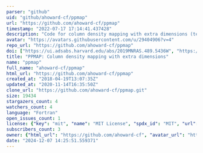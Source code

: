 ```yaml
---
parser: "github"
uid: "github/ahoward-cf/ppmap"
url: "https://github.com/ahoward-cf/ppmap"
timestamp: "2022-07-17 17:14:41.437428"
description: "Code for column density mapping with extra dimensions (temperature and dust opacity index)."
avatar: "https://avatars.githubusercontent.com/u/29404906?v=4"
repo_url: "https://github.com/ahoward-cf/ppmap"
doi: ["https://ui.adsabs.harvard.edu/abs/2019MNRAS.489.5436W", "https://ui.adsabs.harvard.edu/abs/2015MNRAS.454.4282M", "https://ui.adsabs.harvard.edu/abs/2020ascl.soft04008M/abstract"]
title: "PPMAP: Column density mapping with extra dimensions"
name: "ppmap"
full_name: "ahoward-cf/ppmap"
html_url: "https://github.com/ahoward-cf/ppmap"
created_at: "2018-04-19T13:07:35Z"
updated_at: "2020-11-14T16:35:50Z"
clone_url: "https://github.com/ahoward-cf/ppmap.git"
size: 19434
stargazers_count: 4
watchers_count: 4
language: "Fortran"
open_issues_count: 1
license: {"key": "mit", "name": "MIT License", "spdx_id": "MIT", "url": "https://api.github.com/licenses/mit", "node_id": "MDc6TGljZW5zZTEz"}
subscribers_count: 3
owner: {"html_url": "https://github.com/ahoward-cf", "avatar_url": "https://avatars.githubusercontent.com/u/29404906?v=4", "login": "ahoward-cf", "type": "User"}
date: "2024-12-07 14:25:51.559371"
---
```

